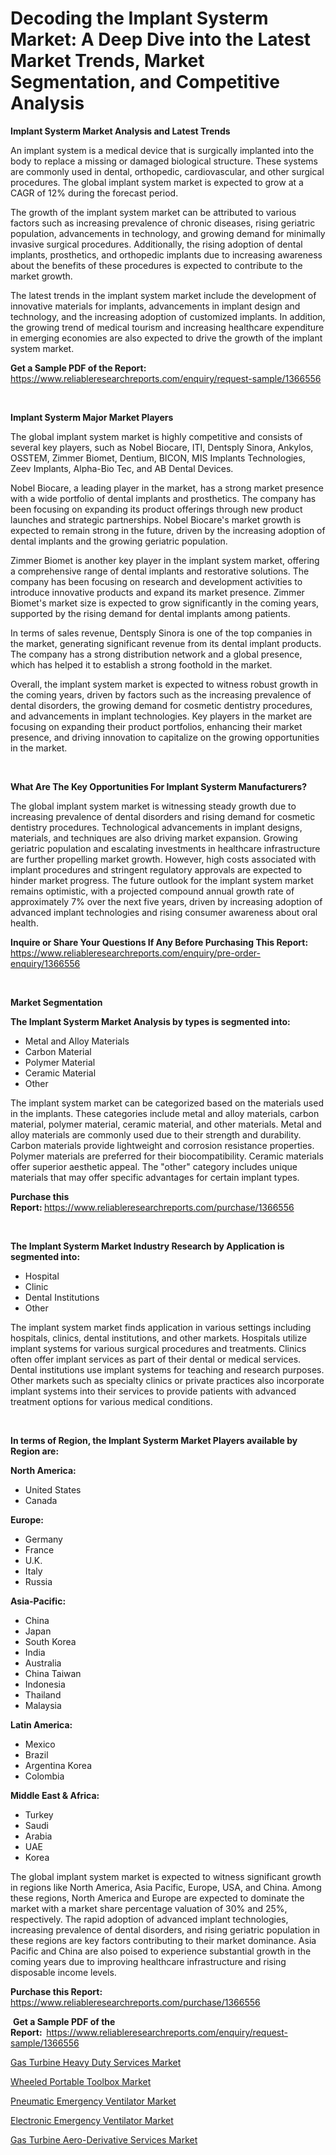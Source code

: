 <p><h1>Decoding the Implant Systerm Market: A Deep Dive into the Latest Market Trends, Market Segmentation, and Competitive Analysis</h1></p><p><strong>Implant Systerm Market Analysis and Latest Trends</strong></p>
<p><p>An implant system is a medical device that is surgically implanted into the body to replace a missing or damaged biological structure. These systems are commonly used in dental, orthopedic, cardiovascular, and other surgical procedures. The global implant system market is expected to grow at a CAGR of 12% during the forecast period.</p><p>The growth of the implant system market can be attributed to various factors such as increasing prevalence of chronic diseases, rising geriatric population, advancements in technology, and growing demand for minimally invasive surgical procedures. Additionally, the rising adoption of dental implants, prosthetics, and orthopedic implants due to increasing awareness about the benefits of these procedures is expected to contribute to the market growth.</p><p>The latest trends in the implant system market include the development of innovative materials for implants, advancements in implant design and technology, and the increasing adoption of customized implants. In addition, the growing trend of medical tourism and increasing healthcare expenditure in emerging economies are also expected to drive the growth of the implant system market.</p></p>
<p><strong>Get a Sample PDF of the Report:&nbsp;</strong> <a href="https://www.reliableresearchreports.com/enquiry/request-sample/1366556">https://www.reliableresearchreports.com/enquiry/request-sample/1366556</a></p>
<p>&nbsp;</p>
<p><strong>Implant Systerm Major Market Players</strong></p>
<p><p>The global implant system market is highly competitive and consists of several key players, such as Nobel Biocare, ITI, Dentsply Sinora, Ankylos, OSSTEM, Zimmer Biomet, Dentium, BICON, MIS Implants Technologies, Zeev Implants, Alpha-Bio Tec, and AB Dental Devices. </p><p>Nobel Biocare, a leading player in the market, has a strong market presence with a wide portfolio of dental implants and prosthetics. The company has been focusing on expanding its product offerings through new product launches and strategic partnerships. Nobel Biocare's market growth is expected to remain strong in the future, driven by the increasing adoption of dental implants and the growing geriatric population.</p><p>Zimmer Biomet is another key player in the implant system market, offering a comprehensive range of dental implants and restorative solutions. The company has been focusing on research and development activities to introduce innovative products and expand its market presence. Zimmer Biomet's market size is expected to grow significantly in the coming years, supported by the rising demand for dental implants among patients.</p><p>In terms of sales revenue, Dentsply Sinora is one of the top companies in the market, generating significant revenue from its dental implant products. The company has a strong distribution network and a global presence, which has helped it to establish a strong foothold in the market.</p><p>Overall, the implant system market is expected to witness robust growth in the coming years, driven by factors such as the increasing prevalence of dental disorders, the growing demand for cosmetic dentistry procedures, and advancements in implant technologies. Key players in the market are focusing on expanding their product portfolios, enhancing their market presence, and driving innovation to capitalize on the growing opportunities in the market.</p></p>
<p>&nbsp;</p>
<p><strong>What Are The Key Opportunities For Implant Systerm Manufacturers?</strong></p>
<p><p>The global implant system market is witnessing steady growth due to increasing prevalence of dental disorders and rising demand for cosmetic dentistry procedures. Technological advancements in implant designs, materials, and techniques are also driving market expansion. Growing geriatric population and escalating investments in healthcare infrastructure are further propelling market growth. However, high costs associated with implant procedures and stringent regulatory approvals are expected to hinder market progress. The future outlook for the implant system market remains optimistic, with a projected compound annual growth rate of approximately 7% over the next five years, driven by increasing adoption of advanced implant technologies and rising consumer awareness about oral health.</p></p>
<p><strong>Inquire or Share Your Questions If Any Before Purchasing This Report:</strong> <a href="https://www.reliableresearchreports.com/enquiry/pre-order-enquiry/1366556">https://www.reliableresearchreports.com/enquiry/pre-order-enquiry/1366556</a></p>
<p>&nbsp;</p>
<p><strong>Market Segmentation</strong></p>
<p><strong>The Implant Systerm Market Analysis by types is segmented into:</strong></p>
<p><ul><li>Metal and Alloy Materials</li><li>Carbon Material</li><li>Polymer Material</li><li>Ceramic Material</li><li>Other</li></ul></p>
<p><p>The implant system market can be categorized based on the materials used in the implants. These categories include metal and alloy materials, carbon material, polymer material, ceramic material, and other materials. Metal and alloy materials are commonly used due to their strength and durability. Carbon materials provide lightweight and corrosion resistance properties. Polymer materials are preferred for their biocompatibility. Ceramic materials offer superior aesthetic appeal. The "other" category includes unique materials that may offer specific advantages for certain implant types.</p></p>
<p><strong>Purchase this Report:&nbsp;</strong><a href="https://www.reliableresearchreports.com/purchase/1366556">https://www.reliableresearchreports.com/purchase/1366556</a></p>
<p>&nbsp;</p>
<p><strong>The Implant Systerm Market Industry Research by Application is segmented into:</strong></p>
<p><ul><li>Hospital</li><li>Clinic</li><li>Dental Institutions</li><li>Other</li></ul></p>
<p><p>The implant system market finds application in various settings including hospitals, clinics, dental institutions, and other markets. Hospitals utilize implant systems for various surgical procedures and treatments. Clinics often offer implant services as part of their dental or medical services. Dental institutions use implant systems for teaching and research purposes. Other markets such as specialty clinics or private practices also incorporate implant systems into their services to provide patients with advanced treatment options for various medical conditions.</p></p>
<p>&nbsp;</p>
<p><strong>In terms of Region, the Implant Systerm Market Players available by Region are:</strong></p>
<p>
    <p> <strong> North America: </strong>
        <ul>
            <li>United States</li>
            <li>Canada</li>
        </ul>
        </p> 
    <p> <strong> Europe: </strong>
        <ul>
            <li>Germany</li>
            <li>France</li>
            <li>U.K.</li>
            <li>Italy</li>
            <li>Russia</li>
        </ul>
        </p> 
    <p> <strong> Asia-Pacific: </strong>
        <ul>
            <li>China</li>
            <li>Japan</li>
            <li>South Korea</li>
            <li>India</li>
            <li>Australia</li>
            <li>China Taiwan</li>
            <li>Indonesia</li>
            <li>Thailand</li>
            <li>Malaysia</li>
        </ul>
        </p> 
    <p> <strong> Latin America: </strong>
        <ul>
            <li>Mexico</li>
            <li>Brazil</li>
            <li>Argentina Korea</li>
            <li>Colombia</li>
        </ul>
        </p> 
    <p> <strong> Middle East & Africa: </strong>
        <ul>
            <li>Turkey</li>
            <li>Saudi</li>
            <li>Arabia</li>
            <li>UAE</li>
            <li>Korea</li>
        </ul>
    </p>
    </p>
<p><p>The global implant system market is expected to witness significant growth in regions like North America, Asia Pacific, Europe, USA, and China. Among these regions, North America and Europe are expected to dominate the market with a market share percentage valuation of 30% and 25%, respectively. The rapid adoption of advanced implant technologies, increasing prevalence of dental disorders, and rising geriatric population in these regions are key factors contributing to their market dominance. Asia Pacific and China are also poised to experience substantial growth in the coming years due to improving healthcare infrastructure and rising disposable income levels.</p></p>
<p><strong>Purchase this Report: </strong><a href="https://www.reliableresearchreports.com/purchase/1366556">https://www.reliableresearchreports.com/purchase/1366556</a></p>
<p>&nbsp;<strong>Get a Sample PDF of the Report:&nbsp;&nbsp;</strong><a href="https://www.reliableresearchreports.com/enquiry/request-sample/1366556">https://www.reliableresearchreports.com/enquiry/request-sample/1366556</a></p>
<p><strong></strong></p>
<p><p><a href="https://github.com/singletonthaxterkelliehr2df/Market-Research-Report-List-1/blob/main/gas-turbine-heavy-duty-services-market.md">Gas Turbine Heavy Duty Services Market</a></p><p><a href="https://medium.com/@leeullrich2023/wheeled-portable-toolbox-market-trends-forecast-and-competitive-analysis-to-2031-f7de7c90c513">Wheeled Portable Toolbox Market</a></p><p><a href="https://medium.com/@leeullrich2023/pneumatic-emergency-ventilator-market-size-market-outlook-and-market-forecast-2024-to-2031-0b10811c7dc9">Pneumatic Emergency Ventilator Market</a></p><p><a href="https://medium.com/@leeullrich2023/electronic-emergency-ventilator-market-size-market-outlook-and-market-forecast-2024-to-2031-b4f45769f40a">Electronic Emergency Ventilator Market</a></p><p><a href="https://github.com/RichRobinson5/Market-Research-Report-List-3/blob/main/gas-turbine-aero-derivative-services-market.md">Gas Turbine Aero-Derivative Services Market</a></p></p>